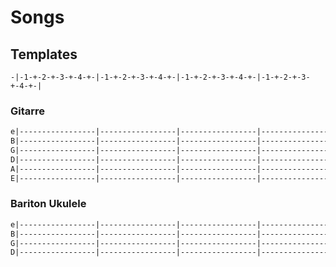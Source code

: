 # Songs

## Templates

`-|-1-+-2-+-3-+-4-+-|-1-+-2-+-3-+-4-+-|-1-+-2-+-3-+-4-+-|-1-+-2-+-3-+-4-+-|`

### Gitarre

```txt
e|-----------------|-----------------|-----------------|-----------------|
B|-----------------|-----------------|-----------------|-----------------|
G|-----------------|-----------------|-----------------|-----------------|
D|-----------------|-----------------|-----------------|-----------------|
A|-----------------|-----------------|-----------------|-----------------|
E|-----------------|-----------------|-----------------|-----------------|
```

### Bariton Ukulele

```txt
e|-----------------|-----------------|-----------------|-----------------|
B|-----------------|-----------------|-----------------|-----------------|
G|-----------------|-----------------|-----------------|-----------------|
D|-----------------|-----------------|-----------------|-----------------|
```
